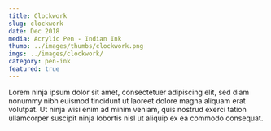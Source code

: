 ```yaml
---
title: Clockwork
slug: clockwork
date: Dec 2018
media: Acrylic Pen - Indian Ink
thumb: ../images/thumbs/clockwork.png
imgs: ../images/clockwork/
category: pen-ink
featured: true
---
```


Lorem ninja ipsum dolor sit amet, consectetuer adipiscing elit, sed diam nonummy nibh euismod tincidunt ut laoreet dolore magna aliquam erat volutpat. Ut ninja wisi enim ad minim veniam, quis nostrud exerci tation ullamcorper suscipit ninja lobortis nisl ut aliquip ex ea commodo consequat.